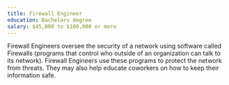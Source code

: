 ```yaml
---
title: Firewall Engineer
education: Bachelors degree
salary: $45,000 to $100,000 or more
---
```

Firewall Engineers oversee the security of a network using software called Firewalls (programs that control who outside of an organization can talk to its network). Firewall Engineers use these programs to protect the network from threats. They may also help educate coworkers on how to keep their information safe.